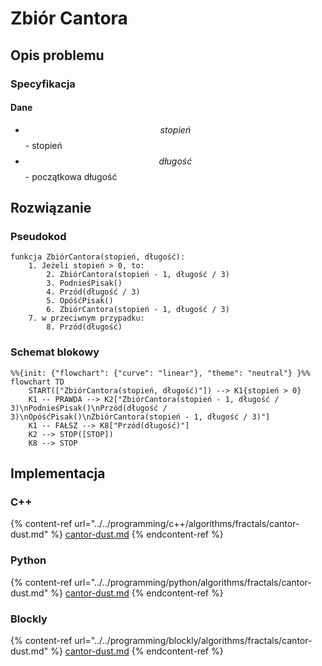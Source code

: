 # Zbiór Cantora

## Opis problemu

### Specyfikacja

#### Dane

* $$stopień$$ - stopień
* $$długość$$ - początkowa długość

## Rozwiązanie

### Pseudokod

```
funkcja ZbiórCantora(stopień, długość):
    1. Jeżeli stopień > 0, to:
        2. ZbiórCantora(stopień - 1, długość / 3)
        3. PodnieśPisak()
        4. Przód(długość / 3)
        5. OpóśćPisak()
        6. ZbiórCantora(stopień - 1, długość / 3)
    7. w przeciwnym przypadku:
        8. Przód(długość)
```

### Schemat blokowy

```mermaid
%%{init: {"flowchart": {"curve": "linear"}, "theme": "neutral"} }%%
flowchart TD
	START(["ZbiórCantora(stopień, długość)"]) --> K1{stopień > 0}
    K1 -- PRAWDA --> K2["ZbiórCantora(stopień - 1, długość / 3)\nPodnieśPisak()\nPrzód(długość / 3)\nOpóśćPisak()\nZbiórCantora(stopień - 1, długość / 3)"]
    K1 -- FAŁSZ --> K8["Przód(długość)"]
    K2 --> STOP([STOP])
    K8 --> STOP
```
## Implementacja

### C++

{% content-ref url="../../programming/c++/algorithms/fractals/cantor-dust.md" %}
[cantor-dust.md](../../programming/c++/algorithms/fractals/cantor-dust.md)
{% endcontent-ref %}

### Python

{% content-ref url="../../programming/python/algorithms/fractals/cantor-dust.md" %}
[cantor-dust.md](../../programming/python/algorithms/fractals/cantor-dust.md)
{% endcontent-ref %}

### Blockly

{% content-ref url="../../programming/blockly/algorithms/fractals/cantor-dust.md" %}
[cantor-dust.md](../../programming/blockly/algorithms/fractals/cantor-dust.md)
{% endcontent-ref %}
